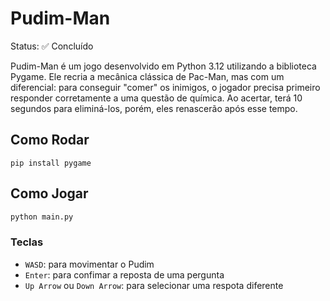 # Pudim-Man

Status: ✅ Concluído 

Pudim-Man é um jogo desenvolvido em Python 3.12 utilizando a biblioteca Pygame. Ele recria a mecânica clássica de Pac-Man, mas com um diferencial: para conseguir "comer" os inimigos, o jogador precisa primeiro responder corretamente a uma questão de química. Ao acertar, terá 10 segundos para eliminá-los, porém, eles renascerão após esse tempo.

## Como Rodar
```
pip install pygame
```

## Como Jogar
```python
python main.py
```
### Teclas
 - `WASD`: para movimentar o Pudim
 - `Enter`: para confimar a reposta de uma pergunta
 - `Up Arrow` ou `Down Arrow`: para selecionar uma respota diferente


   
